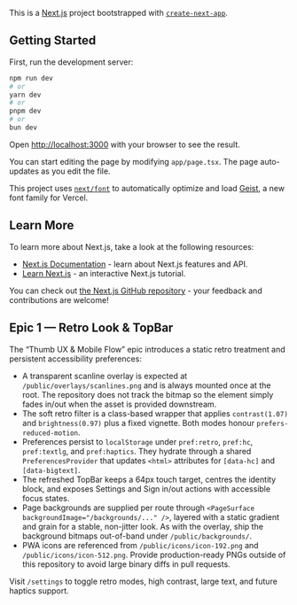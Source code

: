 This is a [Next.js](https://nextjs.org) project bootstrapped with [`create-next-app`](https://nextjs.org/docs/app/api-reference/cli/create-next-app).

## Getting Started

First, run the development server:

```bash
npm run dev
# or
yarn dev
# or
pnpm dev
# or
bun dev
```

Open [http://localhost:3000](http://localhost:3000) with your browser to see the result.

You can start editing the page by modifying `app/page.tsx`. The page auto-updates as you edit the file.

This project uses [`next/font`](https://nextjs.org/docs/app/building-your-application/optimizing/fonts) to automatically optimize and load [Geist](https://vercel.com/font), a new font family for Vercel.

## Learn More

To learn more about Next.js, take a look at the following resources:

- [Next.js Documentation](https://nextjs.org/docs) - learn about Next.js features and API.
- [Learn Next.js](https://nextjs.org/learn) - an interactive Next.js tutorial.

You can check out [the Next.js GitHub repository](https://github.com/vercel/next.js) - your feedback and contributions are welcome!

## Epic 1 — Retro Look & TopBar

The “Thumb UX & Mobile Flow” epic introduces a static retro treatment and persistent accessibility preferences:

- A transparent scanline overlay is expected at `/public/overlays/scanlines.png` and is always mounted once at the root. The repository does not track the bitmap so the element simply fades in/out when the asset is provided downstream.
- The soft retro filter is a class-based wrapper that applies `contrast(1.07)` and `brightness(0.97)` plus a fixed vignette. Both modes honour `prefers-reduced-motion`.
- Preferences persist to `localStorage` under `pref:retro`, `pref:hc`, `pref:textlg`, and `pref:haptics`. They hydrate through a shared `PreferencesProvider` that updates `<html>` attributes for `[data-hc]` and `[data-bigtext]`.
- The refreshed TopBar keeps a 64px touch target, centres the identity block, and exposes Settings and Sign in/out actions with accessible focus states.
- Page backgrounds are supplied per route through `<PageSurface backgroundImage="/backgrounds/..." />`, layered with a static gradient and grain for a stable, non-jitter look. As with the overlay, ship the background bitmaps out-of-band under `/public/backgrounds/`.
- PWA icons are referenced from `/public/icons/icon-192.png` and `/public/icons/icon-512.png`. Provide production-ready PNGs outside of this repository to avoid large binary diffs in pull requests.

Visit `/settings` to toggle retro modes, high contrast, large text, and future haptics support.
